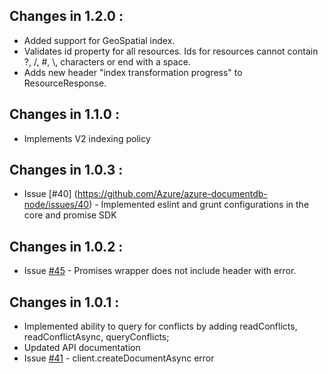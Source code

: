 ## Changes in 1.2.0 : ##

- Added support for GeoSpatial index.
- Validates id property for all resources. Ids for resources cannot contain ?, /, #, \\, characters or end with a space. 
- Adds new header "index transformation progress" to ResourceResponse.

## Changes in 1.1.0 : ##

- Implements V2 indexing policy

## Changes in 1.0.3 : ##

- Issue [#40] (https://github.com/Azure/azure-documentdb-node/issues/40) - Implemented eslint and grunt configurations in the core and promise SDK

## Changes in 1.0.2 : ##

- Issue [#45](https://github.com/Azure/azure-documentdb-node/issues/45) - Promises wrapper does not include header with error.

## Changes in 1.0.1 : ##

- Implemented ability to query for conflicts by adding readConflicts, readConflictAsync, queryConflicts;
- Updated API documentation
- Issue [#41](https://github.com/Azure/azure-documentdb-node/issues/41) - client.createDocumentAsync error  
